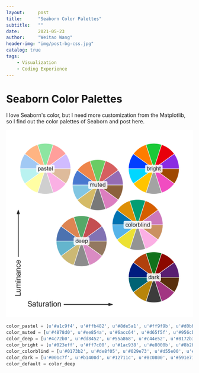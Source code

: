 ```yaml
---
layout:     post
title:      "Seaborn Color Palettes"
subtitle:   ""
date:       2021-05-23 
author:     "Weitao Wang"
header-img: "img/post-bg-css.jpg"
catalog: true
tags:
    - Visualization
    - Coding Experience
---
```


# Seaborn Color Palettes

I love Seaborn's color, but I need more customization from the Matplotlib, so I find out the color palettes of Seaborn and post here.

![Seaborn Color Palettes](/img/2021-05-23/color_palettes.png)

~~~ python
color_pastel = [u'#a1c9f4', u'#ffb482', u'#8de5a1', u'#ff9f9b', u'#d0bbff', u'#debb9b', u'#fab0e4', u'#cfcfcf', u'#fffea3', u'#b9f2f0']
color_muted = [u'#4878d0', u'#ee854a', u'#6acc64', u'#d65f5f', u'#956cb4', u'#8c613c', u'#dc7ec0', u'#797979', u'#d5bb67', u'#82c6e2']
color_deep = [u'#4c72b0', u'#dd8452', u'#55a868', u'#c44e52', u'#8172b3', u'#937860', u'#da8bc3', u'#8c8c8c', u'#ccb974', u'#64b5cd']
color_bright = [u'#023eff', u'#ff7c00', u'#1ac938', u'#e8000b', u'#8b2be2', u'#9f4800', u'#f14cc1', u'#a3a3a3', u'#ffc400', u'#00d7ff']
color_colorblind = [u'#0173b2', u'#de8f05', u'#029e73', u'#d55e00', u'#cc78bc', u'#ca9161', u'#fbafe4', u'#949494', u'#ece133', u'#56b4e9']
color_dark = [u'#001c7f', u'#b1400d', u'#12711c', u'#8c0800', u'#591e71', u'#592f0d', u'#a23582', u'#3c3c3c', u'#b8850a', u'#006374']
color_default = color_deep
~~~
